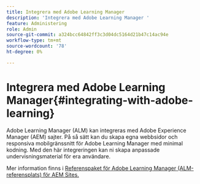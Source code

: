 ```yaml
---
title: Integrera med Adobe Learning Manager
description: 'Integrera med Adobe Learning Manager '
feature: Administering
role: Admin
source-git-commit: a324bcc64842ff3c3d04dc5164d21b47c14ac94e
workflow-type: tm+mt
source-wordcount: '78'
ht-degree: 0%

---
```


# Integrera med Adobe Learning Manager{#integrating-with-adobe-learning}

Adobe Learning Manager (ALM) kan integreras med Adobe Experience Manager (AEM) sajter. På så sätt kan du skapa egna webbsidor och responsiva mobilgränssnitt för Adobe Learning Manager med minimal kodning. Med den här integreringen kan ni skapa anpassade undervisningsmaterial för era användare.

Mer information finns i [Referenspaket för Adobe Learning Manager (ALM-referensplats) för AEM Sites.](https://helpx.adobe.com/learning-manager/adobe-learning-manager-integration-aem.html)
